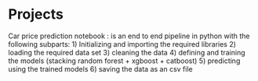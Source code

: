 # Projects

Car price prediction notebook : is an end to end pipeline in python with the following subparts:
        1) Initializing and importing the required libraries
        2) loading the required data set
        3) cleaning the data 
        4) defining and training the models (stacking random forest + xgboost + catboost)
        5) predicting using the trained models
        6) saving the data as an csv file 
